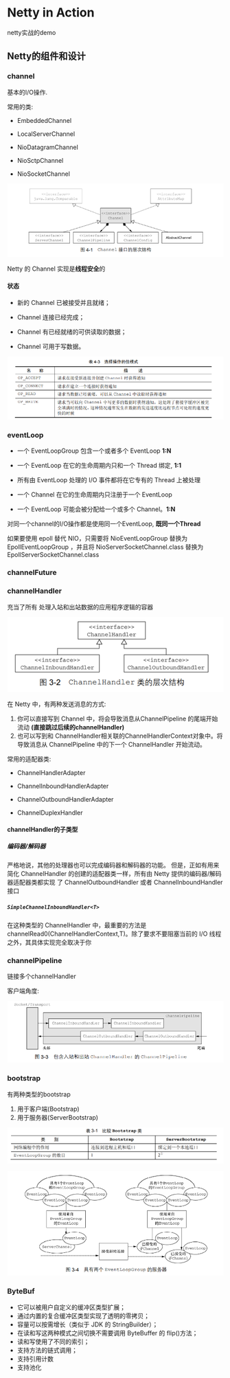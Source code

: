 # Netty in Action 
netty实战的demo



## Netty的组件和设计

### channel

基本的I/O操作.

常用的类:

- EmbeddedChannel 

- LocalServerChannel

- NioDatagramChannel

- NioSctpChannel 

- NioSocketChannel



![image-20220919160759124](README.assets/image-20220919160759124.png)

Netty 的 Channel 实现是**线程安全**的



#### 状态

- 新的 Channel 已被接受并且就绪；

- Channel 连接已经完成；

- Channel 有已经就绪的可供读取的数据；

- Channel 可用于写数据。

![image-20220919163333905](README.assets/image-20220919163333905.png)





### eventLoop

- 一个 EventLoopGroup 包含一个或者多个 EventLoop   **1:N**

- 一个 EventLoop 在它的生命周期内只和一个 Thread 绑定,   **1:1**

- 所有由 EventLoop 处理的 I/O 事件都将在它专有的 Thread 上被处理

- 一个 Channel 在它的生命周期内只注册于一个 EventLoop

- 一个 EventLoop 可能会被分配给一个或多个 Channel。**1:N**

对同一个channel的I/O操作都是使用同一个EventLoop, **既同一个Thread**



如果要使用 epoll 替代 NIO，只需要将 NioEventLoopGroup 替换为 EpollEventLoopGroup ，并且将 NioServerSocketChannel.class 替换为 EpollServerSocketChannel.class

### channelFuture



### channelHandler

充当了所有 处理入站和出站数据的应用程序逻辑的容器

![image-20220919152410152](README.assets/x9yZ0P.png)



在 Netty 中，有两种发送消息的方式:

1. 你可以直接写到 Channel 中，将会导致消息从ChannelPipeline 的尾端开始流动 **(直接跳过后续的channelHandler)**
2. 也可以写到和 ChannelHandler相关联的ChannelHandlerContext对象中。将导致消息从 ChannelPipeline 中的下一个 ChannelHandler 开始流动。



常用的适配器类:

-  ChannelHandlerAdapter

-  ChannelInboundHandlerAdapter

-  ChannelOutboundHandlerAdapter

-  ChannelDuplexHandler



#### channelHandler的子类型

##### 编码器/解码器

严格地说，其他的处理器也可以完成编码器和解码器的功能。
但是，正如有用来简化 ChannelHandler 的创建的适配器类一样，所有由 Netty 提供的编码器/解码器适配器类都实现 了 ChannelOutboundHandler 或者 ChannelInboundHandler 接口




##### `SimpleChannelInboundHandler<T>`

在这种类型的 ChannelHandler 中，最重要的方法是 channelRead0(ChannelHandlerContext,T)。除了要求不要阻塞当前的 I/O 线程之外，其具体实现完全取决于你



### channelPipeline

链接多个channelHandler

客户端角度:

![客户端角度](README.assets/x9yVmt.png)

### bootstrap

有两种类型的bootstrap

1. 用于客户端(Bootstrap)
2. 用于服务器(ServerBootstrap)

![image-20220919155534129](README.assets/image-20220919155534129.png)

![image-20220919155713788](README.assets/image-20220919155713788.png)

### ByteBuf

- 它可以被用户自定义的缓冲区类型扩展；
- 通过内置的复合缓冲区类型实现了透明的零拷贝；
- 容量可以按需增长（类似于 JDK 的 StringBuilder）；
- 在读和写这两种模式之间切换不需要调用 ByteBuffer 的 flip()方法；
- 读和写使用了不同的索引； 
- 支持方法的链式调用；
- 支持引用计数
- 支持池化









